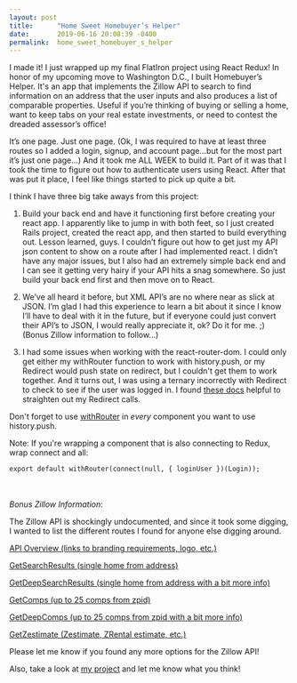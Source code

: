 ```yaml
---
layout: post
title:      "Home Sweet Homebuyer’s Helper"
date:       2019-06-16 20:08:39 -0400
permalink:  home_sweet_homebuyer_s_helper
---
```



I made it!  I just wrapped up my final FlatIron project using React Redux!  In honor of my upcoming move to Washington D.C., I built Homebuyer’s Helper.  It's an app that implements the Zillow API to search to find information on an address that the user inputs and also produces a list of comparable properties.  Useful if you’re thinking of buying or selling a home, want to keep tabs on your real estate investments, or need to contest the dreaded assessor’s office!

It’s one page.  Just one page.  (Ok, I was required to have at least three routes so I added a login, signup, and account page…but for the most part it’s just one page…)  And it took me ALL WEEK to build it.  Part of it was that I took the time to figure out how to authenticate users using React.  After that was put it place, I feel like things started to pick up quite a bit.

I think I have three big take aways from this project:
1. Build your back end and have it functioning first before creating your react app.  I apparently like to jump in with both feet, so I just created Rails project, created the react app, and then started to build everything out.  Lesson learned, guys.  I couldn’t figure out how to get just my API json content to show on a route after I had implemented react.  I didn’t have any major issues, but I also had an extremely simple back end and I can see it getting very hairy if your API hits a snag somewhere.  So just build your back end first and then move on to React.

2. We’ve all heard it before, but XML API’s are no where near as slick at JSON.  I’m glad I had this experience to learn a bit about it since I know I’ll have to deal with it in the future, but if everyone could just convert their API’s to JSON, I would really appreciate it, ok?  Do it for me. ;)
(Bonus Zillow information to follow...)

3. I had some issues when working with the react-router-dom.  I could only get either my withRouter function to work with history.push, or my Redirect would push state on redirect, but I couldn't get them to work together.  And it turns out, I was using a ternary incorrectly with Redirect to check to see if the user was logged in.  I found [these docs](https://github.com/ReactTraining/react-router/blob/master/packages/react-router/docs/api/Redirect.md) helpful to straighten out my Redirect calls.

Don't forget to use [withRouter](https://github.com/ReactTraining/react-router/blob/master/packages/react-router/docs/api/withRouter.md) in *every* component you want to use history.push.

Note:  If you're wrapping a component that is also connecting to Redux, wrap connect and all:

```export default withRouter(connect(null, { loginUser })(Login));```
<br>
<br>
<br>

*Bonus Zillow Information*:

The Zillow API is shockingly undocumented, and since it took some digging, I wanted to list the different routes I found for anyone else digging around.

[API Overview (links to branding requirements, logo, etc.)](https://www.zillow.com/howto/api/APIOverview.htm)

[GetSearchResults (single home from address)](https://www.zillow.com/howto/api/GetSearchResults.htm)

[GetDeepSearchResults (single home from address with a bit more info)](https://www.zillow.com/howto/api/GetDeepSearchResults.htm)

[GetComps (up to 25 comps from zpid)](https://www.zillow.com/howto/api/GetComps.htm)

[GetDeepComps (up to 25 comps from zpid with a bit more info)](https://www.zillow.com/howto/api/GetDeepComps.htm)

[GetZestimate (Zestimate, ZRental estimate, etc.)](https://www.zillow.com/howto/api/GetZestimate.htm)

Please let me know if you found any more options for the Zillow API!

Also, take a look at [my project](https://github.com/LLHolmes/relocation-helper) and let me know what you think!
